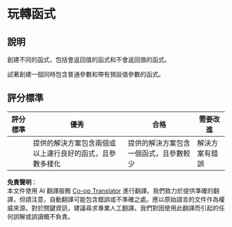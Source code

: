 <!--
CO_OP_TRANSLATOR_METADATA:
{
  "original_hash": "8973f96157680a13e9446e4bb540ee57",
  "translation_date": "2025-08-23T22:42:50+00:00",
  "source_file": "2-js-basics/2-functions-methods/assignment.md",
  "language_code": "tw"
}
-->
# 玩轉函式

## 說明

創建不同的函式，包括會返回值的函式和不會返回值的函式。

試著創建一個同時包含普通參數和帶有預設值參數的函式。

## 評分標準

| 評分標準 | 優秀                                                                                     | 合格                                                         | 需要改進         |
| -------- | ---------------------------------------------------------------------------------------- | ------------------------------------------------------------ | ---------------- |
|          | 提供的解決方案包含兩個或以上運行良好的函式，且參數多樣化                                 | 提供的解決方案包含一個函式，且參數較少                       | 解決方案有錯誤  |

**免責聲明**：  
本文件使用 AI 翻譯服務 [Co-op Translator](https://github.com/Azure/co-op-translator) 進行翻譯。我們致力於提供準確的翻譯，但請注意，自動翻譯可能包含錯誤或不準確之處。應以原始語言的文件作為權威來源。對於關鍵資訊，建議尋求專業人工翻譯。我們對因使用此翻譯而引起的任何誤解或誤讀概不負責。